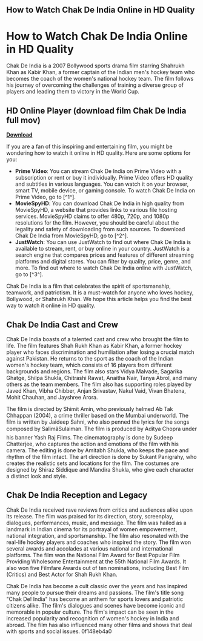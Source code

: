 ## How to Watch Chak De India Online in HD Quality

  
# How to Watch Chak De India Online in HD Quality
 
Chak De India is a 2007 Bollywood sports drama film starring Shahrukh Khan as Kabir Khan, a former captain of the Indian men's hockey team who becomes the coach of the women's national hockey team. The film follows his journey of overcoming the challenges of training a diverse group of players and leading them to victory in the World Cup.
 
## HD Online Player (download film Chak De India full mov)


[**Download**](https://www.google.com/url?q=https%3A%2F%2Furlin.us%2F2tKrxd&sa=D&sntz=1&usg=AOvVaw00D6jeOPvKeoSAqBl-WFq2)

 
If you are a fan of this inspiring and entertaining film, you might be wondering how to watch it online in HD quality. Here are some options for you:
 
- **Prime Video**: You can stream Chak De India on Prime Video with a subscription or rent or buy it individually. Prime Video offers HD quality and subtitles in various languages. You can watch it on your browser, smart TV, mobile device, or gaming console. To watch Chak De India on Prime Video, go to [^1^].
- **MovieSpyHD**: You can download Chak De India in high quality from MovieSpyHD, a website that provides links to various file hosting services. MovieSpyHD claims to offer 480p, 720p, and 1080p resolutions for the film. However, you should be careful about the legality and safety of downloading from such sources. To download Chak De India from MovieSpyHD, go to [^2^].
- **JustWatch**: You can use JustWatch to find out where Chak De India is available to stream, rent, or buy online in your country. JustWatch is a search engine that compares prices and features of different streaming platforms and digital stores. You can filter by quality, price, genre, and more. To find out where to watch Chak De India online with JustWatch, go to [^3^].

Chak De India is a film that celebrates the spirit of sportsmanship, teamwork, and patriotism. It is a must-watch for anyone who loves hockey, Bollywood, or Shahrukh Khan. We hope this article helps you find the best way to watch it online in HD quality.
  
## Chak De India Cast and Crew
 
Chak De India boasts of a talented cast and crew who brought the film to life. The film features Shah Rukh Khan as Kabir Khan, a former hockey player who faces discrimination and humiliation after losing a crucial match against Pakistan. He returns to the sport as the coach of the Indian women's hockey team, which consists of 16 players from different backgrounds and regions. The film also stars Vidya Malvade, Sagarika Ghatge, Shilpa Shukla, Chitrashi Rawat, Anaitha Nair, Tanya Abrol, and many others as the team members. The film also has supporting roles played by Javed Khan, Vibha Chibber, Anjan Srivastav, Nakul Vaid, Vivan Bhatena, Mohit Chauhan, and Jayshree Arora.
 
The film is directed by Shimit Amin, who previously helmed Ab Tak Chhappan (2004), a crime thriller based on the Mumbai underworld. The film is written by Jaideep Sahni, who also penned the lyrics for the songs composed by SalimâSulaiman. The film is produced by Aditya Chopra under his banner Yash Raj Films. The cinematography is done by Sudeep Chatterjee, who captures the action and emotions of the film with his camera. The editing is done by Amitabh Shukla, who keeps the pace and rhythm of the film intact. The art direction is done by Sukant Panigrahy, who creates the realistic sets and locations for the film. The costumes are designed by Shiraz Siddique and Mandira Shukla, who give each character a distinct look and style.
 
## Chak De India Reception and Legacy
 
Chak De India received rave reviews from critics and audiences alike upon its release. The film was praised for its direction, story, screenplay, dialogues, performances, music, and message. The film was hailed as a landmark in Indian cinema for its portrayal of women empowerment, national integration, and sportsmanship. The film also resonated with the real-life hockey players and coaches who inspired the story. The film won several awards and accolades at various national and international platforms. The film won the National Film Award for Best Popular Film Providing Wholesome Entertainment at the 55th National Film Awards. It also won five Filmfare Awards out of ten nominations, including Best Film (Critics) and Best Actor for Shah Rukh Khan.
 
Chak De India has become a cult classic over the years and has inspired many people to pursue their dreams and passions. The film's title song "Chak De! India" has become an anthem for sports lovers and patriotic citizens alike. The film's dialogues and scenes have become iconic and memorable in popular culture. The film's impact can be seen in the increased popularity and recognition of women's hockey in India and abroad. The film has also influenced many other films and shows that deal with sports and social issues.
 0f148eb4a0
